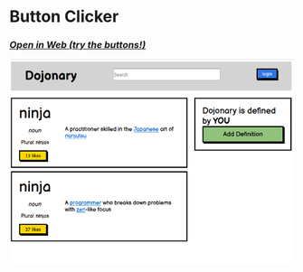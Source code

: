 # Button Clicker
### [*Open in Web (try the buttons!)*](https://html-preview.github.io/?url=https://github.com/ahmadlatif1/Axsos/blob/main/Web_fundamentals/Javascript/ButtonClicker/index.html)

![alt text](image.png)